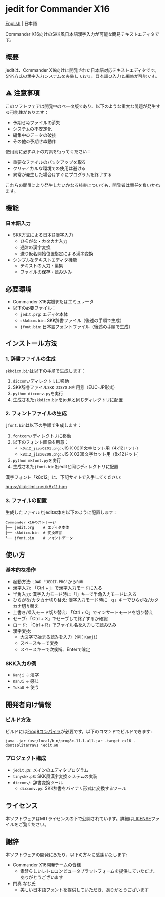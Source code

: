# jedit for Commander X16

[English](README.md) | 日本語

Commander X16向けのSKK風日本語漢字入力が可能な簡易テキストエディタです。

## 概要

jeditは、Commander X16向けに開発された日本語対応テキストエディタです。SKK方式の漢字入力システムを実装しており、日本語の入力と編集が可能です。

## ⚠️ 注意事項

このソフトウェアは開発中のベータ版であり、以下のような重大な問題が発生する可能性があります：

- 予期せぬファイルの消失
- システムの不安定化
- 編集中のデータの破損
- その他の予期せぬ動作

使用前に必ず以下の対策を行ってください：

- 重要なファイルのバックアップを取る
- クリティカルな環境での使用は避ける
- 異常が発生した場合はすぐにプログラムを終了する

これらの問題により発生したいかなる損害についても、開発者は責任を負いかねます。

## 機能

### 日本語入力
- SKK方式による日本語漢字入力
  - ひらがな・カタカナ入力
  - 通常の漢字変換
  - 送り仮名開始位置指定による漢字変換
- シンプルなテキストエディタ機能
  - テキストの入力・編集
  - ファイルの保存・読み込み

## 必要環境

- Commander X16実機またはエミュレータ
- 以下の必要ファイル：
  - `jedit.prg`: エディタ本体
  - `skkdicm.bin`: SKK辞書ファイル（後述の手順で生成）
  - `jfont.bin`: 日本語フォントファイル（後述の手順で生成）

## インストール方法

### 1. 辞書ファイルの生成

`skkdicm.bin`は以下の手順で生成します：

1. `dicconv/`ディレクトリに移動
2. SKK辞書ファイル`SKK-JISYO.M`を用意（EUC-JP形式）
3. `python dicconv.py`を実行
4. 生成された`skkdicm.bin`をjeditと同じディレクトリに配置

### 2. フォントファイルの生成

`jfont.bin`は以下の手順で生成します：

1. `fontconv/`ディレクトリに移動
2. 以下のフォント画像を用意：
   - `k8x12_jisx0201.png`: JIS X 0201文字セット用（4x12ドット）
   - `k8x12_jisx0208.png`: JIS X 0208文字セット用（8x12ドット）
3. `python mkfont.py`を実行
4. 生成された`jfont.bin`をjeditと同じディレクトリに配置

漢字フォント「k8x12」は、下記サイトで入手してください:

https://littlelimit.net/k8x12.htm

### 3. ファイルの配置

生成したファイルとjedit本体を以下のように配置します：

```
Commander X16のストレージ
├── jedit.prg    # エディタ本体
├── skkdicm.bin  # 変換辞書
└── jfont.bin    # フォントデータ
```

## 使い方

### 基本的な操作

- 起動方法: `LOAD "JEDIT.PRG"`から`RUN`
- 漢字入力: 「Ctrl + j」で漢字入力モードに入る
- 半角入力: 漢字入力モード時に「l」キーで半角入力モードに入る
- ひらがな/カタカナ切り替え: 漢字入力モード時に「q」キーでひらがな/カタカナ切り替え
- 上書き/挿入モード切り替え: 「Ctrl + O」でインサートモードを切り替え
- セーブ: 「Ctrl + X」でセーブして終了するか確認
- ロード: 「Ctrl + R」でファイル名を入力して読み込み
- 漢字変換: 
  - 大文字で始まる読みを入力（例：`Kanji`）
  - スペースキーで変換
  - スペースキーで次候補、Enterで確定

### SKK入力の例

- `Kanji` → 漢字
- `KanJi` → 感じ
- `TukaU` → 使う

## 開発者向け情報

### ビルド方法

ビルドには[Prog8コンパイラ](https://github.com/irmen/prog8)が必要です。以下のコマンドでビルドできます:

```
java -jar /usr/local/bin/prog8c-11.1-all.jar -target cx16 -dontsplitarrays jedit.p8
```

### プロジェクト構成

- `jedit.p8`: メインのエディタプログラム
- `tinyskk.p8`: SKK風漢字変換システムの実装
- `dicconv/`: 辞書変換ツール
  - `dicconv.py`: SKK辞書をバイナリ形式に変換するツール

## ライセンス

本ソフトウェアはMITライセンスの下で公開されています。詳細は[LICENSE](LICENSE)ファイルをご覧ください。

## 謝辞

本ソフトウェアの開発にあたり、以下の方々に感謝いたします:

- Commander X16開発チームの皆様
  - 素晴らしいレトロコンピュータプラットフォームを提供していただき、ありがとうございます
- 門真 なむ氏
  - 美しい日本語フォントを提供していただき、ありがとうございます
